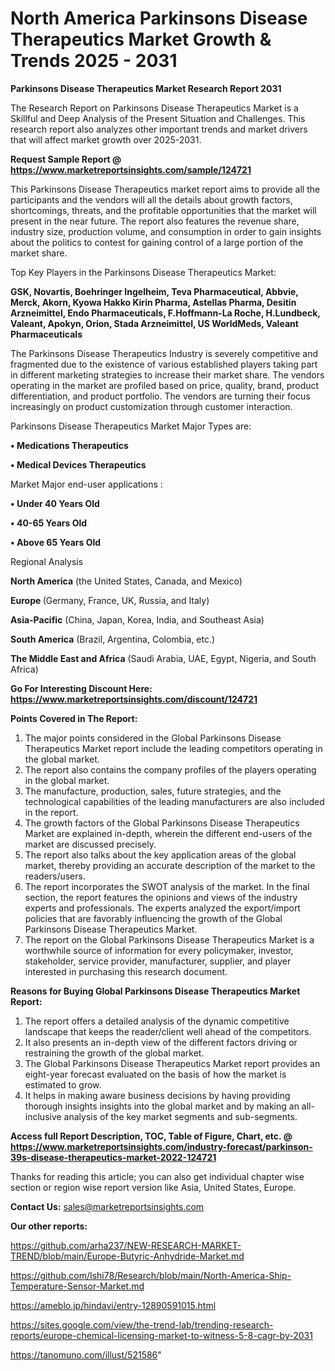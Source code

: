 # North America Parkinsons Disease Therapeutics Market Growth & Trends 2025 - 2031

<strong>Parkinsons Disease Therapeutics Market Research Report 2031</strong>

The Research Report on Parkinsons Disease Therapeutics Market is a Skillful and Deep Analysis of the Present Situation and Challenges. This research report also analyzes other important trends and market drivers that will affect market growth over 2025-2031.

<strong>Request Sample Report @ <a href=https://www.marketreportsinsights.com/sample/124721>https://www.marketreportsinsights.com/sample/124721</a></strong>

This Parkinsons Disease Therapeutics market report aims to provide all the participants and the vendors will all the details about growth factors, shortcomings, threats, and the profitable opportunities that the market will present in the near future. The report also features the revenue share, industry size, production volume, and consumption in order to gain insights about the politics to contest for gaining control of a large portion of the market share.

Top Key Players in the Parkinsons Disease Therapeutics Market:

<strong>GSK, Novartis, Boehringer Ingelheim, Teva Pharmaceutical, Abbvie, Merck, Akorn, Kyowa Hakko Kirin Pharma, Astellas Pharma, Desitin Arzneimittel, Endo Pharmaceuticals, F.Hoffmann-La Roche, H.Lundbeck, Valeant, Apokyn, Orion, Stada Arzneimittel, US WorldMeds, Valeant Pharmaceuticals</strong>

The Parkinsons Disease Therapeutics Industry is severely competitive and fragmented due to the existence of various established players taking part in different marketing strategies to increase their market share. The vendors operating in the market are profiled based on price, quality, brand, product differentiation, and product portfolio. The vendors are turning their focus increasingly on product customization through customer interaction.

Parkinsons Disease Therapeutics Market Major Types are:

<strong>• Medications Therapeutics

• Medical Devices Therapeutics</strong>

Market Major end-user applications :

<strong>• Under 40 Years Old

• 40-65 Years Old

• Above 65 Years Old</strong>

Regional Analysis

</u><strong><b>North America</b></strong> (the United States, Canada, and Mexico)

<strong><b>Europe </b></strong>(Germany, France, UK, Russia, and Italy)

<strong><b>Asia-Pacific</b></strong> (China, Japan, Korea, India, and Southeast Asia)

<strong><b>South America</b></strong> (Brazil, Argentina, Colombia, etc.)

<strong><b>The Middle East and Africa</b></strong> (Saudi Arabia, UAE, Egypt, Nigeria, and South Africa)

<strong>Go For Interesting Discount Here: <a href=https://www.marketreportsinsights.com/discount/124721>https://www.marketreportsinsights.com/discount/124721</a></strong>

<strong>Points Covered in The Report:</strong>
<ol>
  <li>The major points considered in the Global Parkinsons Disease Therapeutics Market report include the leading competitors operating in the global market.</li>
  <li>The report also contains the company profiles of the players operating in the global market.</li>
  <li>The manufacture, production, sales, future strategies, and the technological capabilities of the leading manufacturers are also included in the report.</li>
  <li>The growth factors of the Global Parkinsons Disease Therapeutics Market are explained in-depth, wherein the different end-users of the market are discussed precisely.</li>
  <li>The report also talks about the key application areas of the global market, thereby providing an accurate description of the market to the readers/users.</li>
  <li>The report incorporates the SWOT analysis of the market. In the final section, the report features the opinions and views of the industry experts and professionals. The experts analyzed the export/import policies that are favorably influencing the growth of the Global Parkinsons Disease Therapeutics Market.</li>
  <li>The report on the Global Parkinsons Disease Therapeutics Market is a worthwhile source of information for every policymaker, investor, stakeholder, service provider, manufacturer, supplier, and player interested in purchasing this research document.</li>
</ol>
<strong>Reasons for Buying Global Parkinsons Disease Therapeutics Market Report:</strong>

<ol>
  <li>The report offers a detailed analysis of the dynamic competitive landscape that keeps the reader/client well ahead of the competitors.</li>
  <li>It also presents an in-depth view of the different factors driving or restraining the growth of the global market.</li>
  <li>The Global Parkinsons Disease Therapeutics Market report provides an eight-year forecast evaluated on the basis of how the market is estimated to grow.</li>
  <li>It helps in making aware business decisions by having providing thorough insights insights into the global market and by making an all-inclusive analysis of the key market segments and sub-segments.</li>
</ol>
<strong>Access full Report Description, TOC, Table of Figure, Chart, etc. @ <a href=https://www.marketreportsinsights.com/industry-forecast/parkinson-39s-disease-therapeutics-market-2022-124721>https://www.marketreportsinsights.com/industry-forecast/parkinson-39s-disease-therapeutics-market-2022-124721</a></strong>


Thanks for reading this article; you can also get individual chapter wise section or region wise report version like Asia, United States, Europe.

<strong>Contact Us:</strong>
sales@marketreportsinsights.com

<strong>Our other reports:</strong>

<a href=https://github.com/arha237/NEW-RESEARCH-MARKET-TREND/blob/main/Europe-Butyric-Anhydride-Market.md>https://github.com/arha237/NEW-RESEARCH-MARKET-TREND/blob/main/Europe-Butyric-Anhydride-Market.md</a>

<a href=https://github.com/Ishi78/Research/blob/main/North-America-Ship-Temperature-Sensor-Market.md>https://github.com/Ishi78/Research/blob/main/North-America-Ship-Temperature-Sensor-Market.md</a>

<a href=https://ameblo.jp/hindavi/entry-12890591015.html>https://ameblo.jp/hindavi/entry-12890591015.html</a>

<a href=https://sites.google.com/view/the-trend-lab/trending-research-reports/europe-chemical-licensing-market-to-witness-5-8-cagr-by-2031>https://sites.google.com/view/the-trend-lab/trending-research-reports/europe-chemical-licensing-market-to-witness-5-8-cagr-by-2031</a>

<a href=https://tanomuno.com/illust/521586>https://tanomuno.com/illust/521586</a>"

